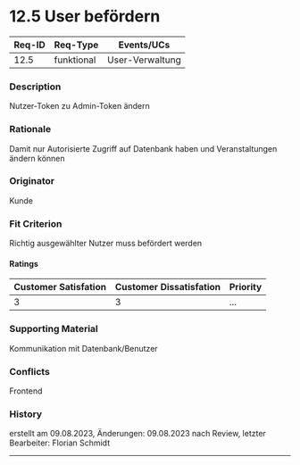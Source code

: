 # 12.5 User befördern  

| Req-ID | Req-Type | Events/UCs    |
|--------|----------|---------------|
| 12.5   |funktional|User-Verwaltung|

### Description
Nutzer-Token zu Admin-Token ändern

### Rationale
Damit nur Autorisierte Zugriff auf Datenbank haben und Veranstaltungen ändern können     

### Originator
Kunde

### Fit Criterion
Richtig ausgewählter Nutzer muss befördert werden

#### Ratings
| Customer Satisfation | Customer Dissatisfation | Priority |
|----------------------|-------------------------|----------|
| 3                    | 3                       | ...      |

### Supporting Material
Kommunikation mit Datenbank/Benutzer

### Conflicts
Frontend

### History
erstellt am 09.08.2023, Änderungen: 09.08.2023 nach Review, letzter Bearbeiter: Florian Schmidt

---
